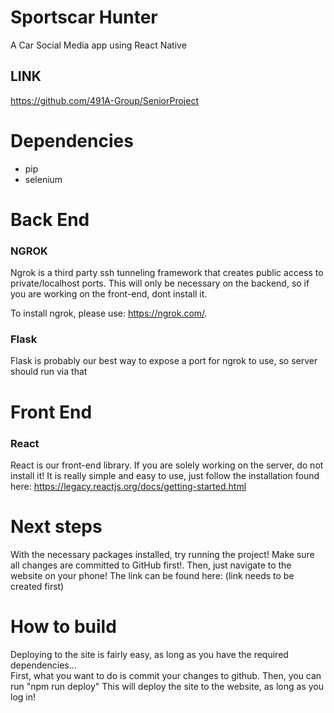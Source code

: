 # Sportscar Hunter
A Car Social Media app using React Native

## LINK
https://github.com/491A-Group/SeniorProject

# Dependencies
 - pip
 - selenium

 
# Back End
### NGROK
Ngrok is a third party ssh tunneling framework that creates public access to private/localhost ports. This will only be necessary on the backend, so if you are working on the front-end, dont install it.

To install ngrok, please use: https://ngrok.com/.

### Flask
Flask is probably our best way to expose a port for ngrok to use, so server should run via that


# Front End
### React
React is our front-end library. If you are solely working on the server, do not install it! It is really simple and easy to use, just follow the installation found here: https://legacy.reactjs.org/docs/getting-started.html

# Next steps
With the necessary packages installed, try running the project! Make sure all changes are committed to GitHub first!. Then, just navigate to the website on your phone! The link can be found here: (link needs to be created first)

# How to build

Deploying to the site is fairly easy, as long as you have the required dependencies... <br>
First, what you want to do is commit your changes to github.
Then, you can run "npm run deploy"
This will deploy the site to the website, as long as you log in!
